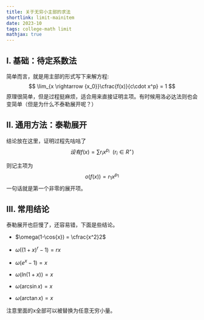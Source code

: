 ```yaml
---
title: 关于无穷小主部的求法
shortlink: limit-mainitem
date: 2023-10
tags: college-math limit
mathjax: true
---
```

## I. 基础：待定系数法

<!--more-->
简单而言，就是用主部的形式写下来解方程:
$$
\lim_{x \rightarrow {x_0}}\cfrac{f(x)}{c\cdot x^p} = 1
$$
原理很简单，但是过程挺麻烦，适合用来直接证明主项。有时候用洛必达法则也会变简单（但是为什么不泰勒展开呢？）

## II. 通用方法：泰勒展开

结论放在这里，证明过程先咕咕了
$$
设有f(x)=\sum r_ix^{p_i} \ \ (r_i \in R^{\star})
$$

则记主项为
$$
o(f(x))=r_1x^{p_1}
$$
一句话就是第一个非零的展开项。

## III. 常用结论

泰勒展开也巨慢了，还容易错，下面是些结论。

- $\omega(1-\cos{x}) = \cfrac{x^2}2$

- $\omega((1+x)^r-1) = rx$

- $\omega(e^x - 1) = x$

- $\omega(ln(1+x)) = x$

- $\omega(\arcsin{x}) = x$

- $\omega(\arctan{x}) = x$

注意里面的x全部可以被替换为任意无穷小量。
